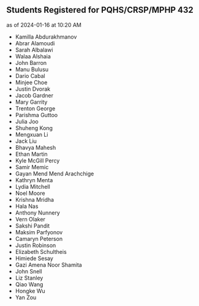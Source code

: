 ## Students Registered for PQHS/CRSP/MPHP 432

as of 2024-01-16 at 10:20 AM

- Kamilla Abdurakhmanov
- Abrar Alamoudi
- Sarah Albalawi
- Walaa Alshaia
- John Barron
- Manu Bulusu
- Dario Cabal
- Minjee Choe
- Justin Dvorak
- Jacob Gardner
- Mary Garrity
- Trenton George
- Parishma Guttoo
- Julia Joo
- Shuheng Kong
- Mengxuan Li
- Jack Liu
- Bhavya Mahesh
- Ethan Martin
- Kyle McGill Percy
- Samir Memic
- Gayan Mend Mend Arachchige
- Kathryn Menta
- Lydia Mitchell
- Noel Moore
- Krishna Mridha
- Hala Nas
- Anthony Nunnery
- Vern Olaker
- Sakshi Pandit
- Maksim Parfyonov
- Camaryn Peterson
- Justin Robinson
- Elizabeth Schultheis
- Himiede Sesay
- Gazi Amena Noor Shamita
- John Snell
- Liz Stanley
- Qiao Wang
- Hongke Wu
- Yan Zou

